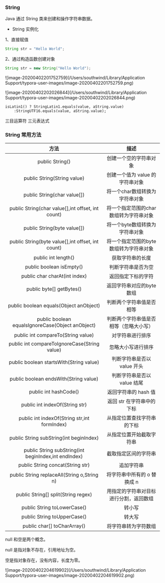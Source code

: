 ### String

Java 通过 String 类来创建和操作字符串数据。

- String 实例化

1、直接赋值

```java
String str = "Hello World";
```

2、通过构造函数创建对象

```java
String str = new String("Hello World");
```

![image-20200402201752759](/Users/southwind/Library/Application Support/typora-user-images/image-20200402201752759.png)



![image-20200402202026844](/Users/southwind/Library/Application Support/typora-user-images/image-20200402202026844.png)



```
isLatin1() ? StringLatin1.equals(value, aString.value)
	:StringUTF16.equals(value, aString.value);
```

三目运算符 三元表达式



### String 常用方法

|                         方法                         |                  描述                  |
| :--------------------------------------------------: | :------------------------------------: |
|                   public String()                    |         创建一个空的字符串对象         |
|             public String(String value)              |    创建一个值为 value 的字符串对象     |
|             public String(char value[])              |     将一个char数组转换为字符串对象     |
|  public String(char value[],int offset, int count)   | 将一个指定范围的char数组转为字符串对象 |
|             public String(byte value[])              |     将一个byte数组转换为字符串对象     |
|  public String(byte value[],int offset, int count)   | 将一个指定范围的byte数组转为字符串对象 |
|                 public int length()                  |            获取字符串的长度            |
|               public boolean isEmpty()               |           判断字符串是否为空           |
|            public char charAt(int index)             |           返回指定下标的字符           |
|               public byte[] getBytes()               |        返回字符串对应的byte数组        |
|        public boolean equals(Object anObject)        |        判断两个字符串值是否相等        |
|   public boolean equalsIgnoreCase(Object anObject)   | 判断两个字符串值是否相等（忽略大小写） |
|          public int compareTo(String value)          |            对字符串进行排序            |
|     public int compareToIgnoreCase(String value)     |           忽略大小写进行排序           |
|       public boolean startsWith(String value)        |      判断字符串是否以  value 开头      |
|        public boolean endsWith(String value)         |      判断字符串是否以 value 结尾       |
|                public int hashCode()                 |          返回字符串的 hash 值          |
|            public int indexOf(String str)            |       返回 str 在字符串中的下标        |
|     public int indexOf(String str,int formIndex)     |       从指定位置查找字符串的下标       |
|       public String subString(int beginIndex)        |        从指定位置开始截取字符串        |
| public String subString(int beginIndex,int endIndex) |          截取指定区间的字符串          |
|           public String concat(String str)           |               追加字符串               |
|     public String replaceAll(String o,String n)      |      将字符串中所有的 o 替换成 n       |
|         public String[] split(String regex)          | 用指定的字符串对目标进行分割，返回数组 |
|             public String toLowerCase()              |                 转小写                 |
|             public String toUpperCase()              |                 转大写                 |
|             public char[] toCharArray()              |          将字符串转为字符数组          |

null 和空是两个概念。

null 是指对象不存在，引用地址为空。

空是指对象存在，没有内容，长度为零。

![image-20200402204619902](/Users/southwind/Library/Application Support/typora-user-images/image-20200402204619902.png)

